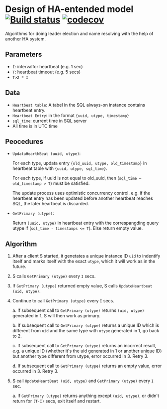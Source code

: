 # Design of HA-entended model [![Build status](https://ci.appveyor.com/api/projects/status/37ngnmo4eibw42rg/branch/develop?svg=true)](https://ci.appveyor.com/project/amat27/ha-module/branch/develop) [![codecov](https://codecov.io/gh/amat27/ha-module/branch/develop/graph/badge.svg)](https://codecov.io/gh/amat27/ha-module)
Algorithms for doing leader election and name resolving with the help of another HA system.

## Parameters
 - `I`: intervalfor heartbeat (e.g. 1 sec)
 - `T`: heartbeat timeout (e.g. 5 secs)
 - `T>2 * I`
 
## Data
 - `Heartbeat table`: A tabel in the SQL always-on instance contains heartbeat entry.
 - `Heartbeat Entry`: in the format `{uuid, utype, timestamp}`
 - `sql_time`: current time in SQL server
 - All time is in UTC time

## Peocedures
 - `UpdataHearthBeat (uuid, utype)`:
   
   For each type, updata entry `{old_uuid, utype, old_timestamp}` in heartbeat table with `{uuid, utype, sql_time}`.

   For each type, if uuid is not equal to old_uuid, then (`sql_time – old_timestamp > T`) must be satisfied.

   The update process uses optimistic concurrency control. e.g. if the heartbeat entry has been updated before another heartbeat reaches SQL, the later heartbeat is discarded.

 - `GetPrimary (utype)`:

   Return `(uuid, utype)` in heartbeat entry with the correspangding query utype if (`sql_time - timestamps <= T`). Else return empty value.

## Algorithm
1. After a client S started, it genetates a unique instance ID `uid` to indentify itself and marks itself with the exact `utype`, which it will work as in the future.

2. S calls `GetPrimary (utype)` every `I` secs.

3. If `GetPrimary (utype)` returned empty value, S calls `UpdateHeartbeat (uid, utype)`.

4. Continue to call `GetPrimary (utype)` every `I` secs.

    a. If subsequent call to `GetPrimary (utype)` returns `(uid, utype)` generated in 1, S will then work as primary.

    b. If subsequent call to `GetPrimary (utype)` returns a unique ID which is different from `uid` and the same type with `utype` generated in 1, go back to 2.

    c. If subsequent call to `GetPrimary (utype)` returns an incorrect result, e.g. a unique ID (whether it's the uid generated in 1 or another unique ID) but another type different from utype, error occurred in 3. Retry 3.

    d. If subsequent call to `GetPrimary (utype)` returns an empty value, error occurred in 3. Retry 3.

    

5. S call `UpdateHeartBeat (uid, utype)` and `GetPrimary (utype)` every `I` sec.

    a. If `GetPrimary (utype)` returns anything except `(uid, utype)`, or didn't return for `(T-I)` secs, exit itself and restart.
